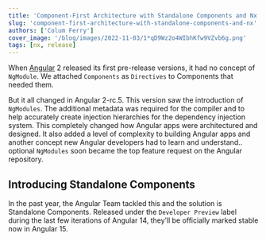 ```yaml
---
title: 'Component-First Architecture with Standalone Components and Nx'
slug: 'component-first-architecture-with-standalone-components-and-nx'
authors: ['Colum Ferry']
cover_image: '/blog/images/2022-11-03/1*qD9Wz2o4WIbhKfw9VZvb6g.png'
tags: [nx, release]
---
```


When [Angular](https://angular.io/) 2 released its first pre-release versions, it had no concept of `NgModule`. We attached `Components` as `Directives` to Components that needed them.

But it all changed in Angular 2-rc.5. This version saw the introduction of `NgModules`. The additional metadata was required for the compiler and to help accurately create injection hierarchies for the dependency injection system. This completely changed how Angular apps were architectured and designed. It also added a level of complexity to building Angular apps and another concept new Angular developers had to learn and understand.. optional `NgModules` soon became the top feature request on the Angular repository.

## Introducing Standalone Components

In the past year, the Angular Team tackled this and the solution is Standalone Components. Released under the `Developer Preview` label during the last few iterations of Angular 14, they’ll be officially marked stable now in Angular 15.
